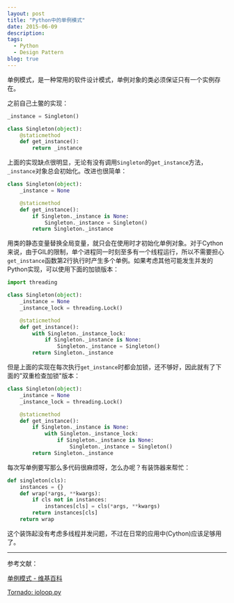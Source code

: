 ```yaml
---
layout: post
title: "Python中的单例模式"
date: 2015-06-09
description:
tags:
  - Python
  - Design Pattern
blog: true
---
```



单例模式，是一种常用的软件设计模式，单例对象的类必须保证只有一个实例存在。

之前自己土鳖的实现：

~~~ python
_instance = Singleton()

class Singleton(object):
    @staticmethod
    def get_instance():
        return _instance
~~~

上面的实现缺点很明显，无论有没有调用`Singleton`的`get_instance`方法，`_instance`对象总会初始化。改进也很简单：

~~~ python
class Singleton(object):
    _instance = None

    @staticmethod
    def get_instance():
        if Singleton._instance is None:
            Singleton._instance = Singleton()
        return Singleton._instance
~~~

用类的静态变量替换全局变量，就只会在使用时才初始化单例对象。对于Cython来说，由于GIL的限制，单个进程同一时刻至多有一个线程运行，所以不需要担心`get_instance`函数第2行执行时产生多个单例。如果考虑其他可能发生并发的Python实现，可以使用下面的加锁版本：

~~~ python
import threading

class Singleton(object):
    _instance = None
    _instance_lock = threading.Lock()

    @staticmethod
    def get_instance():
        with Singleton._instance_lock:
            if Singleton._instance is None:
                Singleton._instance = Singleton()
        return Singleton._instance
~~~

但是上面的实现在每次执行`get_instance`时都会加锁，还不够好，因此就有了下面的"双重检查加锁"版本：

~~~ python
class Singleton(object):
    _instance = None
    _instance_lock = threading.Lock()

    @staticmethod
    def get_instance():
        if Singleton._instance is None:
            with Singleton._instance_lock:
                if Singleton._instance is None:
                    Singleton._instance = Singleton()
        return Singleton._instance
~~~

每次写单例要写那么多代码很麻烦呀，怎么办呢？有装饰器来帮忙：

~~~ python
def singleton(cls):
    instances = {}
    def wrap(*args, **kwargs):
        if cls not in instances:
            instances[cls] = cls(*args, **kwargs)
        return instances[cls]
    return wrap
~~~

这个装饰起没有考虑多线程并发问题，不过在日常的应用中(Cython)应该足够用了。

---------------------

参考文献：

[单例模式 - 维基百科](http://zh.wikipedia.org/wiki/单例模式)

[Tornado: ioloop.py](https://github.com/tornadoweb/tornado/blob/master/tornado/ioloop.py)

